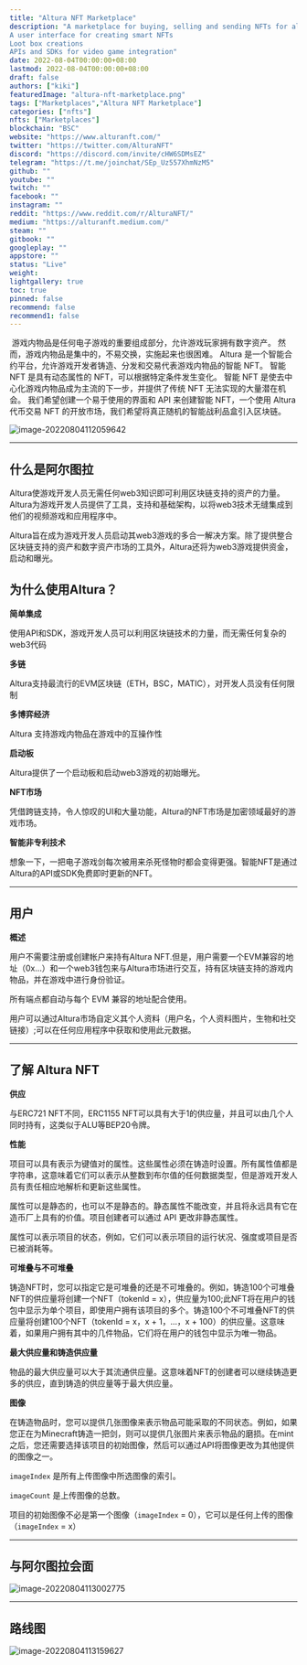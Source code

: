 ```yaml
---
title: "Altura NFT Marketplace"
description: "A marketplace for buying, selling and sending NFTs for all
A user interface for creating smart NFTs
Loot box creations
APIs and SDKs for video game integration"
date: 2022-08-04T00:00:00+08:00
lastmod: 2022-08-04T00:00:00+08:00
draft: false
authors: ["kiki"]
featuredImage: "altura-nft-marketplace.png"
tags: ["Marketplaces","Altura NFT Marketplace"]
categories: ["nfts"]
nfts: ["Marketplaces"]
blockchain: "BSC"
website: "https://www.alturanft.com/"
twitter: "https://twitter.com/AlturaNFT"
discord: "https://discord.com/invite/cHW6SDMsEZ"
telegram: "https://t.me/joinchat/SEp_Uz557XhmNzM5"
github: ""
youtube: ""
twitch: ""
facebook: ""
instagram: ""
reddit: "https://www.reddit.com/r/AlturaNFT/"
medium: "https://alturanft.medium.com/"
steam: ""
gitbook: ""
googleplay: ""
appstore: ""
status: "Live"
weight: 
lightgallery: true
toc: true
pinned: false
recommend: false
recommend1: false
---
```

​        游戏内物品是任何电子游戏的重要组成部分，允许游戏玩家拥有数字资产。 然而，游戏内物品是集中的，不易交换，实施起来也很困难。 Altura 是一个智能合约平台，允许游戏开发者铸造、分发和交易代表游戏内物品的智能 NFT。 智能 NFT 是具有动态属性的 NFT，可以根据特定条件发生变化。 智能 NFT 是使去中心化游戏内物品成为主流的下一步，并提供了传统 NFT 无法实现的大量潜在机会。 我们希望创建一个易于使用的界面和 API 来创建智能 NFT，一个使用 Altura 代币交易 NFT 的开放市场，我们希望将真正随机的智能战利品盒引入区块链。

![**image-20220804112059642**](image-20220804112059642.png)

---

## 什么是阿尔图拉

Altura使游戏开发人员无需任何web3知识即可利用区块链支持的资产的力量。Altura为游戏开发人员提供了工具，支持和基础架构，以将web3技术无缝集成到他们的视频游戏和应用程序中。

Altura旨在成为游戏开发人员启动其web3游戏的多合一解决方案。除了提供整合区块链支持的资产和数字资产市场的工具外，Altura还将为web3游戏提供资金，启动和曝光。

## 为什么使用Altura？

**简单集成**

使用API和SDK，游戏开发人员可以利用区块链技术的力量，而无需任何复杂的web3代码

**多链**

Altura支持最流行的EVM区块链（ETH，BSC，MATIC），对开发人员没有任何限制

**多博弈经济**

Altura 支持游戏内物品在游戏中的互操作性

**启动板**

Altura提供了一个启动板和启动web3游戏的初始曝光。

**NFT市场**

凭借跨链支持，令人惊叹的UI和大量功能，Altura的NFT市场是加密领域最好的游戏市场。

**智能非专利技术**

想象一下，一把电子游戏剑每次被用来杀死怪物时都会变得更强。智能NFT是通过Altura的API或SDK免费即时更新的NFT。

---

## 用户

**概述**

用户不需要注册或创建帐户来持有Altura NFT.但是，用户需要一个EVM兼容的地址（0x...）和一个web3钱包来与Altura市场进行交互，持有区块链支持的游戏内物品，并在游戏中进行身份验证。

所有端点都自动与每个 EVM 兼容的地址配合使用。

用户可以通过Altura市场自定义其个人资料（用户名，个人资料图片，生物和社交链接）;可以在任何应用程序中获取和使用此元数据。

---

## 了解 Altura NFT

**供应**

与ERC721 NFT不同，ERC1155 NFT可以具有大于1的供应量，并且可以由几个人同时持有，这类似于ALU等BEP20令牌。

**性能**

项目可以具有表示为键值对的属性。这些属性必须在铸造时设置。所有属性值都是字符串，这意味着它们可以表示从整数到布尔值的任何数据类型，但是游戏开发人员有责任相应地解析和更新这些属性。

属性可以是静态的，也可以不是静态的。静态属性不能改变，并且将永远具有它在造币厂上具有的价值。项目创建者可以通过 API 更改非静态属性。

属性可以表示项目的状态，例如，它们可以表示项目的运行状况、强度或项目是否已被消耗等。

**可堆叠与不可堆叠**

铸造NFT时，您可以指定它是可堆叠的还是不可堆叠的。例如，铸造100个可堆叠NFT的供应量将创建一个NFT（tokenId = x），供应量为100;此NFT将在用户的钱包中显示为单个项目，即使用户拥有该项目的多个。铸造100个不可堆叠NFT的供应量将创建100个NFT（tokenId = x，x + 1，...，x + 100）的供应量。这意味着，如果用户拥有其中的几件物品，它们将在用户的钱包中显示为唯一物品。

**最大供应量和铸造供应量**

物品的最大供应量可以大于其流通供应量。这意味着NFT的创建者可以继续铸造更多的供应，直到铸造的供应量等于最大供应量。

**图像**

在铸造物品时，您可以提供几张图像来表示物品可能采取的不同状态。例如，如果您正在为Minecraft铸造一把剑，则可以提供几张图片来表示物品的磨损。在mint之后，您还需要选择该项目的初始图像，然后可以通过API将图像更改为其他提供的图像之一。

`imageIndex` 是所有上传图像中所选图像的索引。 

`imageCount` 是上传图像的总数。

项目的初始图像不必是第一个图像（`imageIndex` = 0），它可以是任何上传的图像（`imageIndex` = x） 

---

## 与阿尔图拉会面

![image-20220804113002775](image-20220804113002775.png)

---

## 路线图

![image-20220804113159627](image-20220804113159627.png)